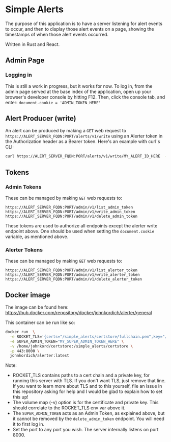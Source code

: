 # Simple Alerts
The purpose of this application is to have a server listening for alert events to occur, and then to display those alert events on a page, showing the timestamps of when those alert events occurred.

Written in Rust and React.

## Admin Page
### Logging in
This is still a work in progress, but it works for now. To log in, from the admin page served at the base index of the application, open up your browser's developer console by hitting F12. Then, click the console tab, and enter: `document.cookie = 'ADMIN_TOKEN_HERE'`

## Alert Producer (write)
An alert can be produced by making a `GET` web request to `https://ALERT_SERVER_FQDN:PORT/alerts/v1/write` using an Alerter token in the Authorization header as a Bearer token. Here's an example with curl's CLI:

```bash
curl https://ALERT_SERVER_FQDN:PORT/alerts/v1/write/MY_ALERT_ID_HERE  -H "Authorization: Bearer MY_ALERTER_TOKEN_here"
```

## Tokens
### Admin Tokens
These can be managed by making `GET` web requests to:
```
https://ALERT_SERVER_FQDN:PORT/admin/v1/list_admin_token
https://ALERT_SERVER_FQDN:PORT/admin/v1/write_admin_token
https://ALERT_SERVER_FQDN:PORT/admin/v1/delete_admin_token
```

These tokens are used to authorize all endpoints except the alerter write endpoint above. One should be used when setting the `document.cookie` variable, as mentioned above.

### Alerter Tokens
These can be managed by making `GET` web requests to:
```
https://ALERT_SERVER_FQDN:PORT/admin/v1/list_alerter_token
https://ALERT_SERVER_FQDN:PORT/admin/v1/write_alerter_token
https://ALERT_SERVER_FQDN:PORT/admin/v1/delete_alerter_token
```

## Docker image
The image can be found here: https://hub.docker.com/repository/docker/johnkordich/alerter/general

This container can be run like so:
```bash
docker run  \
  -e ROCKET_TLS='{certs="/simple_alerts/certstore/fullchain.pem",key="/simple_alerts/certstore/privkey.pem"}' \
  -e SUPER_ADMIN_TOKEN="MY_SUPER_ADMIN_TOKEN_HERE" \
  -v /home/johnkord/certstore:/simple_alerts/certstore \
  -p 443:8000 \
  johnkordich/alerter:latest
```

Note:
- ROCKET_TLS contains paths to a cert chain and a private key, for running this server with TLS. If you don't want TLS, just remove that line. If you want to learn more about TLS and to this yourself, file an issue in this repository asking for help and I would be glad to explain how to set this up!
- The volume map (-v) option is for the certificate and private key. This should correlate to the ROCKET_TLS env var above it.
- The `SUPER_ADMIN_TOKEN` acts as an Admin Token, as explained above, but it cannot be removed by the `delete_admin_token` endpoint. You will need it to first log in.
- Set the port to any port you wish. The server internally listens on port 8000.
